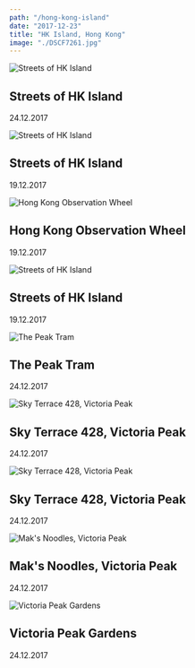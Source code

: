 ```yaml
---
path: "/hong-kong-island"
date: "2017-12-23"
title: "HK Island, Hong Kong"
image: "./DSCF7261.jpg"
---
```


![Streets of HK Island](./DSCF7261.jpg)
## Streets of HK Island
<span class="date">24.12.2017</span>

![Streets of HK Island](./DSCF6963.jpg)
## Streets of HK Island
<span class="date">19.12.2017</span>

![Hong Kong Observation Wheel](./DSCF6928.jpg)
## Hong Kong Observation Wheel
<span class="date">19.12.2017</span>

![Streets of HK Island](./DSCF6967.jpg)
## Streets of HK Island
<span class="date">19.12.2017</span>

![The Peak Tram](./DSCF7135.jpg)
## The Peak Tram
<span class="date">24.12.2017</span>

![Sky Terrace 428, Victoria Peak](./DSCF7177.jpg)
## Sky Terrace 428, Victoria Peak
<span class="date">24.12.2017</span>

![Sky Terrace 428, Victoria Peak](./DSCF7154.jpg)
## Sky Terrace 428, Victoria Peak
<span class="date">24.12.2017</span>

![Mak's Noodles, Victoria Peak](./DSCF7194.jpg)
## Mak's Noodles, Victoria Peak
<span class="date">24.12.2017</span>

![Victoria Peak Gardens](./DSCF7195.jpg)
## Victoria Peak Gardens
<span class="date">24.12.2017</span>

